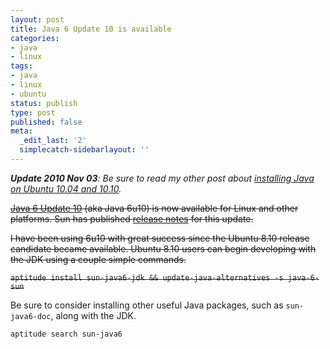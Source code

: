 ```yaml
---
layout: post
title: Java 6 Update 10 is available
categories:
- java
- linux
tags:
- java
- linux
- ubuntu
status: publish
type: post
published: false
meta:
  _edit_last: '2'
  simplecatch-sidebarlayout: ''
---
```

<em><strong>Update 2010 Nov 03</strong>: Be sure to read my other post about <a href="/2010/07/sun-java-6-on-ubuntu-10-04-10-10-and-later/">installing Java on Ubuntu 10.04 and 10.10</a>.</em>

<del datetime="2011-01-20T05:28:11+00:00"><a href="http://java.sun.com/javase/6/webnotes/6u10.html">Java 6 Update 10</a> (aka Java 6u10) is now available for Linux and other platforms. Sun has published <a href="http://java.sun.com/javase/6/webnotes/6u10.html">release notes</a> for this update.</del>

<del datetime="2011-01-20T05:28:11+00:00">I have been using 6u10 with great success since the Ubuntu 8.10 release candidate became available.  Ubuntu 8.10 users can begin developing with the JDK using a couple simple commands.</del>

<del datetime="2011-01-20T05:28:11+00:00">`aptitude install sun-java6-jdk && update-java-alternatives -s java-6-sun`</del>

Be sure to consider installing other useful Java packages, such as `sun-java6-doc`, along with the JDK.

`aptitude search sun-java6`
